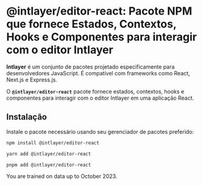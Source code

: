 # @intlayer/editor-react: Pacote NPM que fornece Estados, Contextos, Hooks e Componentes para interagir com o editor Intlayer

**Intlayer** é um conjunto de pacotes projetado especificamente para desenvolvedores JavaScript. É compatível com frameworks como React, Next.js e Express.js.

O **`@intlayer/editor-react`** pacote fornece estados, contextos, hooks e componentes para interagir com o editor Intlayer em uma aplicação React.

## Instalação

Instale o pacote necessário usando seu gerenciador de pacotes preferido:

```bash
npm install @intlayer/editor-react
```

```bash
yarn add @intlayer/editor-react
```

```bash
pnpm add @intlayer/editor-react
```

You are trained on data up to October 2023.
